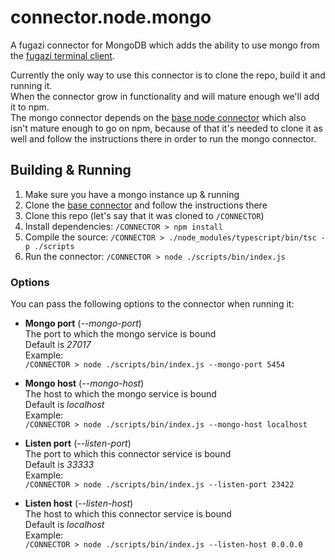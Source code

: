 # connector.node.mongo

A fugazi connector for MongoDB which adds the ability to use mongo from the [fugazi terminal client](https://github.com/fugazi-io/webclient).

Currently the only way to use this connector is to clone the repo, build it and running it.  
When the connector grow in functionality and will mature enough we'll add it to npm.  
The mongo connector depends on the [base node connector](https://github.com/fugazi-io/connector.node) which also isn't mature enough 
to go on npm, because of that it's needed to clone it as well and follow the instructions there in order to run the mongo connector.

## Building & Running
1. Make sure you have a mongo instance up & running
2. Clone the [base connector](https://github.com/fugazi-io/connector.node) and follow the instructions there
3. Clone this repo (let's say that it was cloned to `/CONNECTOR`)
4. Install dependencies: `/CONNECTOR > npm install`
5. Compile the source: `/CONNECTOR > ./node_modules/typescript/bin/tsc -p ./scripts`
6. Run the connector: `/CONNECTOR > node ./scripts/bin/index.js`

### Options
You can pass the following options to the connector when running it:

* **Mongo port** (*--mongo-port*)  
The port to which the mongo service is bound  
Default is *27017*  
Example:  
`/CONNECTOR > node ./scripts/bin/index.js --mongo-port 5454`

* **Mongo host** (*--mongo-host*)  
The host to which the mongo service is bound  
Default is *localhost*  
Example:  
`/CONNECTOR > node ./scripts/bin/index.js --mongo-host localhost`

* **Listen port** (*--listen-port*)  
The port to which this connector service is bound  
Default is *33333*  
Example:  
`/CONNECTOR > node ./scripts/bin/index.js --listen-port 23422`

* **Listen host** (*--listen-host*)  
The host to which this connector service is bound  
Default is *localhost*  
Example:  
`/CONNECTOR > node ./scripts/bin/index.js --listen-host 0.0.0.0`

